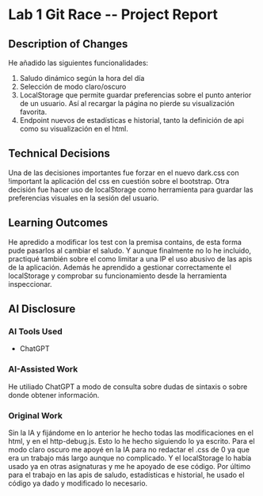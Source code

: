 # Lab 1 Git Race -- Project Report

## Description of Changes
He añadido las siguientes funcionalidades:
1.   Saludo dinámico según la hora del día
2.   Selección de modo claro/oscuro
3.   LocalStorage que permite guardar preferencias sobre el punto anterior de un usuario. Así al recargar la página no pierde su visualización favorita.
4.   Endpoint nuevos de estadísticas e historial, tanto la definición de api como su visualización en el html.

## Technical Decisions
 Una de las decisiones importantes fue forzar en el nuevo dark.css con !important la aplicación del css en cuestión sobre el bootstrap.
 Otra decisión fue hacer uso de localStorage como herramienta para guardar las preferencias visuales en la sesión del usuario.

## Learning Outcomes

He apredido a modificar los test con la premisa contains, de esta forma pude pasarlos al cambiar el saludo.
Y aunque finalmente no lo he incluido, practiqué también sobre el como limitar a una IP el uso abusivo de las apis de la aplicación.
Además he aprendido a gestionar correctamente el localStorage y comprobar su funcionamiento desde la herramienta inspeccionar.
## AI Disclosure
### AI Tools Used
- ChatGPT
### AI-Assisted Work
 He utiliado ChatGPT a modo de consulta sobre dudas de sintaxis o sobre donde obtener información.
### Original Work
 Sin la IA y fijándome en lo anterior he hecho todas las modificaciones en el html, y en el http-debug.js. Esto lo he hecho siguiendo lo ya escrito.
 Para el modo claro oscuro me apoyé en la IA para no redactar el .css de 0 ya que era un trabajo más largo aunque no complicado.
  Y el localStorage lo había usado ya en otras asignaturas y me he apoyado de ese código. Por último para el trabajo en las apis de saludo, estadísticas e historial, he usado el código ya dado y modificado lo necesario.